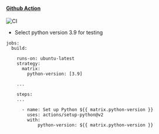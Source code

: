 #### [Github Action](https://docs.github.com/en/free-pro-team@latest/actions/guides/building-and-testing-python)

![CI](https://github.com/boonchu/azure-devops/workflows/CI/badge.svg)

   * Select python version 3.9 for testing
   
```
jobs:
  build:

    runs-on: ubuntu-latest
    strategy:
      matrix:
        python-version: [3.9]

    ...

    steps:
    ...

      - name: Set up Python ${{ matrix.python-version }}
        uses: actions/setup-python@v2
        with:
            python-version: ${{ matrix.python-version }}

```
